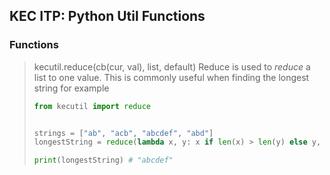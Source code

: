 ## KEC ITP: Python Util Functions

### Functions

> kecutil.reduce(cb(cur, val), list, default)
> Reduce is used to *reduce* a list to one value.
> This is commonly useful when finding the longest string for example
>
> ```python
> from kecutil import reduce
>
>
> strings = ["ab", "acb", "abcdef", "abd"]
> longestString = reduce(lambda x, y: x if len(x) > len(y) else y, strings, "")
>
> print(longestString) # "abcdef"
> ```
